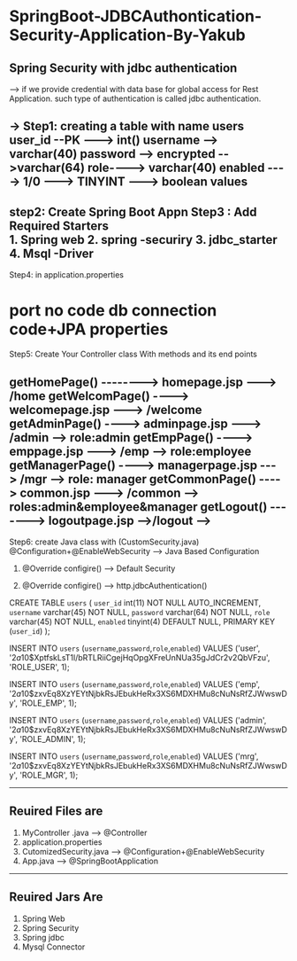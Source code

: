 # SpringBoot-JDBCAuthontication-Security-Application-By-Yakub
Spring Security with jdbc authentication
--------------------------------------------------------------
--> if we provide credential with data base for 
global access for Rest Application. such type of 
authentication is called jdbc authentication.

-> Step1: creating a table with name users
user_id   --PK     ---> int()
username            --> varchar(40)
password    --> encrypted  -->varchar(64)
role----> varchar(40)
enabled    ----> 1/0   --->      TINYINT   ---> boolean values
------------------------------------------------------------------------
step2: Create Spring Boot Appn
Step3 : Add Required Starters  
        1. Spring web
         2. spring -securiry
         3. jdbc_starter
         4. Msql -Driver
--------------------------------------------------------------
Step4: in application.properties

port no code
db connection code+JPA properties 
===================================================
Step5: Create Your Controller class With methods and its end points

getHomePage()   --------> homepage.jsp   ---> /home
getWelcomPage() ----> welcomepage.jsp   ---> /welcome
getAdminPage() ----> adminpage.jsp   ---> /admin   --> role:admin
getEmpPage() ----> emppage.jsp   ---> /emp              --> role:employee
getManagerPage() ----> managerpage.jsp   ---> /mgr   --> role: manager
getCommonPage() ----> common.jsp   ---> /common  --> roles:admin&employee&manager
getLogout()   -------> logoutpage.jsp   -->/logout   --> 
-----------------------------------------------------------------------------
Step6: create Java class with   (CustomSecurity.java)
@Configuration+@EnableWebSecurity  --> Java Based Configuration

1. @Override    configire()   --> Default Security 

2. @Override    configire()   --> http.jdbcAuthentication()



CREATE TABLE `users` (
  `user_id` int(11) NOT NULL AUTO_INCREMENT,
  `username` varchar(45) NOT NULL,
  `password` varchar(64) NOT NULL,
  `role` varchar(45) NOT NULL,
  `enabled` tinyint(4) DEFAULT NULL,
  PRIMARY KEY (`user_id`)
);



INSERT INTO `users` (`username`,`password`,`role`,`enabled`)
VALUES ('user',
'$2a$10$XptfskLsT1l/bRTLRiiCgejHqOpgXFreUnNUa35gJdCr2v2QbVFzu',
'ROLE_USER', 1);
 
INSERT INTO `users` (`username`,`password`,`role`,`enabled`)
VALUES ('emp',
'$2a$10$zxvEq8XzYEYtNjbkRsJEbukHeRx3XS6MDXHMu8cNuNsRfZJWwswDy',
'ROLE_EMP', 1);

INSERT INTO `users` (`username`,`password`,`role`,`enabled`)
VALUES ('admin',
'$2a$10$zxvEq8XzYEYtNjbkRsJEbukHeRx3XS6MDXHMu8cNuNsRfZJWwswDy',
'ROLE_ADMIN', 1);

INSERT INTO `users` (`username`,`password`,`role`,`enabled`)
VALUES ('mrg',
'$2a$10$zxvEq8XzYEYtNjbkRsJEbukHeRx3XS6MDXHMu8cNuNsRfZJWwswDy',
'ROLE_MGR', 1);

----------------------------------------------------------------
Reuired Files are
-------------------------
1. MyController .java   --> @Controller
2. application.properties
3. CutomizedSecurity.java  --> @Configuration+@EnableWebSecurity
4. App.java     --> @SpringBootApplication
-------------------------------------------------------------------------------
Reuired Jars Are
-----------------------
1. Spring Web
2. Spring Security
3. Spring jdbc
4. Mysql Connector
